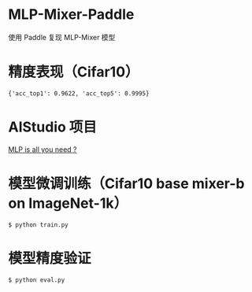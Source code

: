 # MLP-Mixer-Paddle
使用 Paddle 复现 MLP-Mixer 模型

# 精度表现（Cifar10）
```
{'acc_top1': 0.9622, 'acc_top5': 0.9995}
```

# AIStudio 项目
[MLP is all you need ?](https://aistudio.baidu.com/aistudio/projectdetail/1924298)

# 模型微调训练（Cifar10 base mixer-b on ImageNet-1k）
```shell
$ python train.py
```

# 模型精度验证
```shell
$ python eval.py
```

